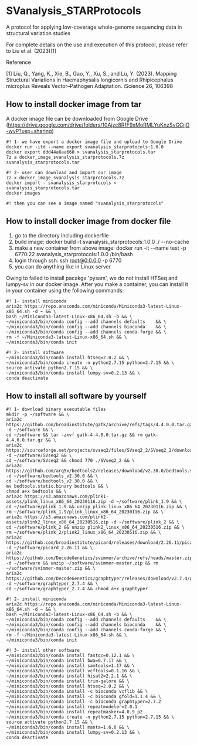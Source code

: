# SVanalysis_STARProtocols
A protocol for applying low-coverage whole-genome sequencing data in structural variation studies


For complete details on the use and execution of this protocol, please refer to Liu et al. (2023)[1]


Reference


[1] Liu, Q., Yang, K., Xie, B., Gao, Y., Xu, S., and Lu, Y. (2023). Mapping Structural Variations in Haemaphysalis longicornis and Rhipicephalus microplus Reveals Vector–Pathogen Adaptation. iScience 26, 106398

## How to install docker image from tar

A docker image file can be downloaded from Google Drive (https://drive.google.com/drive/folders/10Ajzc8RfF9xMoRMLYuKnzSvGCjjO-wvP?usp=sharing)
```
#! 1- we have export a docker image file and upload to Google Drive
docker run -itd --name export svanalysis_starprotocols:1.0.0
docker export ddd44a6aa660 > svanalysis_starprotocols.tar
7z a docker_image_svanalysis_starprotocols.7z svanalysis_starprotocols.tar

#! 2- user can download and import our image
7z x docker_image_svanalysis_starprotocols.7z
docker import - svanalysis_starprotocols < svanalysis_starprotocols.tar
docker images

#! then you can see a image named "svanalysis_starprotocols"
```

## How to install docker image from docker file

1. go to the directory including dockerfile
2. build image: docker build -t svanalysis_starprotocols:1.0.0 ./ --no-cache
3. make a new container from above image: docker run -it --name test -p 6770:22 svanalysis_starprotocols:1.0.0 /bin/bash
4. login through ssh: ssh root@0.0.0.0 -p 6770
5. you can do anything like in Linux server


Owing to failed to install pacakge 'pysam', we do not install HTSeq and lumpy-sv in our docker image. After you make a container, you can install it in your container using the following commands:

```
#! 1- install miniconda
aria2c https://repo.anaconda.com/miniconda/Miniconda3-latest-Linux-x86_64.sh -d ~ && \
bash ~/Miniconda3-latest-Linux-x86_64.sh -b && \
~/miniconda3/bin/conda config --add channels defaults    && \
~/miniconda3/bin/conda config --add channels bioconda    && \
~/miniconda3/bin/conda config --add channels conda-forge && \
rm -f ~/Miniconda3-latest-Linux-x86_64.sh && \
~/miniconda3/bin/conda init

#! 2- install software
~/miniconda3/bin/conda install htseq=2.0.2 && \
~/miniconda3/bin/conda create -n python2.7.15 python=2.7.15 && \
source activate python2.7.15 && \
~/miniconda3/bin/conda install lumpy-sv=0.2.13 && \
conda deactivate 
```

## How to install all software by yourself
```
#! 1- download binary executable files
mkdir -p ~/software && \
aria2c https://github.com/broadinstitute/gatk/archive/refs/tags/4.4.0.0.tar.gz -d ~/software && \
cd ~/software && tar -zxvf gatk-4.4.0.0.tar.gz && rm gatk-4.4.0.0.tar.gz && \
aria2c https://sourceforge.net/projects/svseq2/files/SVseq2_2/SVseq2_2/download -d ~/software/SVseq2 && \
cd ~/software/SVseq2 && chmod 770 ./SVseq2_2 && \
aria2c https://github.com/arq5x/bedtools2/releases/download/v2.30.0/bedtools.static.binary -d ~/software/bedtools_v2.30.0 && \
cd ~/software/bedtools_v2.30.0 && \
mv bedtools.static.binary bedtools && \
chmod a+x bedtools && \
aria2c https://s3.amazonaws.com/plink1-assets/plink_linux_x86_64_20230116.zip -d ~/software/plink_1.9 && \
cd ~/software/plink_1.9 && unzip plink_linux_x86_64_20230116.zip && \
rm ~/software/plink_1.9/plink_linux_x86_64_20230116.zip && \
aria2c https://s3.amazonaws.com/plink2-assets/plink2_linux_x86_64_20230516.zip -d ~/software/plink_2 && \
cd ~/software/plink_2 && unzip plink2_linux_x86_64_20230516.zip && \
rm ~/software/plink_2/plink2_linux_x86_64_20230516.zip && \
aria2c https://github.com/broadinstitute/picard/releases/download/2.26.11/picard.jar -d ~/software/picard_2.26.11 && \
aria2c https://github.com/DecodeGenetics/svimmer/archive/refs/heads/master.zip -d ~/software && unzip ~/software/svimmer-master.zip && rm ~/software/svimmer-master.zip && \
aria2c https://github.com/DecodeGenetics/graphtyper/releases/download/v2.7.4/graphtyper -d ~/software/graphtyper_2.7.4 && \
cd ~/software/graphtyper_2.7.4 && chmod a+x graphtyper

#! 2- install miniconda
aria2c https://repo.anaconda.com/miniconda/Miniconda3-latest-Linux-x86_64.sh -d ~ && \
bash ~/Miniconda3-latest-Linux-x86_64.sh -b && \
~/miniconda3/bin/conda config --add channels defaults    && \
~/miniconda3/bin/conda config --add channels bioconda    && \
~/miniconda3/bin/conda config --add channels conda-forge && \
rm -f ~/Miniconda3-latest-Linux-x86_64.sh && \
~/miniconda3/bin/conda init

#! 3- install other software
~/miniconda3/bin/conda install fastqc=0.12.1 && \
~/miniconda3/bin/conda install bwa=0.7.17 && \
~/miniconda3/bin/conda install samtools=1.17 && \
~/miniconda3/bin/conda install vcftools=0.1.16 && \
~/miniconda3/bin/conda install hisat2=2.2.1 && \
~/miniconda3/bin/conda install trim-galore && \
~/miniconda3/bin/conda install htseq=2.0.2 && \
~/miniconda3/bin/conda install -c bioconda vcflib && \
~/miniconda3/bin/conda install -c bioconda gfold=1.1.4 && \
~/miniconda3/bin/conda install -c bioconda graphtyper=2.7.2
~/miniconda3/bin/conda install repeatmodeler=2.0.1
~/miniconda3/bin/conda install repeatmasker=4.0.9_p2
~/miniconda3/bin/conda create -n python2.7.15 python=2.7.15 && \
source activate python2.7.15 && \
~/miniconda3/bin/conda install manta=1.6.0 && \
~/miniconda3/bin/conda install lumpy-sv=0.2.13 && \
conda deactivate
```

